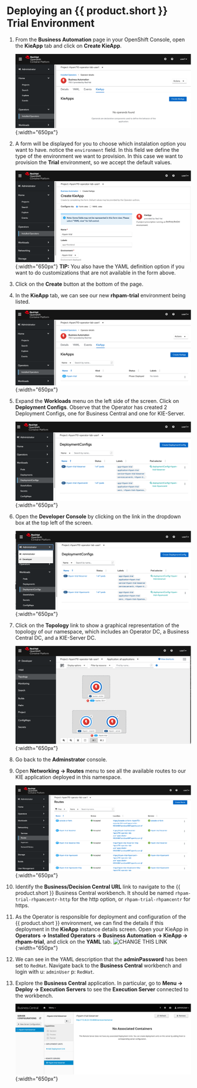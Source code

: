 # Deploying an {{ product.short }} Trial Environment

1. From the **Business Automation** page in your OpenShift Console, open the **KieApp** tab and click on **Create KieApp**.

    ![Create KieApp](../images/business_automation/operator/operator-lab-create-kie-app.png){:width="650px"}

1. A form will be displayed for you to choose which instalation option you want to have. notice the `environment` field. In this field we define the type of the environment we want to provision. In this case we want to provision the **Trial** environment, so we accept the default values.

    ![New KieApp Form](../images/business_automation/operator/operator-new-kieapp.png){:width="650px"} **TIP:** You also have the YAML definition option if you want to do customizations that are not available in the form above.

1. Click on the **Create** button at the bottom of the page.

1. In the **KieApp** tab, we can see our new **rhpam-trial** environment being listed.

    ![Trial deployed](../images/business_automation/operator/operator-lab-rhpam-trial-kie-app.png){:width="650px"}

1. Expand the **Workloads** menu on the left side of the screen. Click on **Deployment Configs**. Observe that the Operator has created 2 Deployment Configs, one for Business Central and one for KIE-Server.

    ![DC Provisioned](../images/business_automation/operator/operator-lab-rhpam-trial-dc-provisioned.png){:width="650px"}

1. Open the **Developer Console** by clicking on the link in the dropdown box at the top left of the screen.

    ![Change to Developer View](../images/business_automation/operator/operator-lab-open-developer-console.png){:width="650px"}

1. Click on the **Topology** link to show a graphical representation of the topology of our namespace, which includes an Operator DC, a Business Central DC, and a KIE-Server DC.

    ![Topology View](../images/business_automation/operator/operator-lab-developer-console-topology.png){:width="650px"}

1. Go back to the **Adminstrator** console.

1. Open **Networking → Routes** menu to see all the available routes to our KIE application deployed in this namespace.

    ![View routes](../images/business_automation/operator/ocp-routes.png){:width="650px"}

1. Identify the **Business/Decision Central URL** link to navigate to the {{ product.short }} Business Central workbench. It should be named `rhpam-trial-rhpamcentr-http` for the http option, or `rhpam-trial-rhpamcentr` for https.

1. As the Operator is responsible for deployment and configuration of the {{ product.short }} environment, we can find the details if this deployment in the **KieApp** instance details screen. Open your KieApp in **Operators → Installed Operators → Business Automation  → KieApp  → rhpam-trial**, and click on the **YAML** tab.
    ![CHANGE THIS LINK](../images/business_automation/operator/operator-lab-rhpam-trial-kie-app-yaml.png){:width="650px"}

1. We can see in the YAML description that the **adminPassword** has been set to `RedHat`. Navigate back to the **Business Central** workbench and login with u: `adminUser` p: `RedHat`.

1. Explore the **Business Central** application. In particular, go to **Menu → Deploy → Execution Servers** to see the **Execution Server** connected to the workbench.

    ![KIE Server Trial](../images/business_automation/operator/bc-ks-trial.png){:width="650px"}
